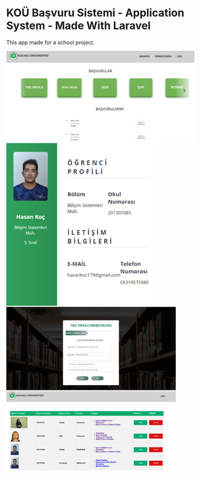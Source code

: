 # KOÜ Başvuru Sistemi - Application System - Made With Laravel

This app made for a school project.

<div class="row">
  <img src="images/Screenshot_1.png" width="500"/>
  <img src="images/Screenshot_2.png" width="400"/>
</div>
<div class="row">
  <img src="images/Screenshot_3.png" width="450"/>
  <img src="images/Screenshot_4.png" width="450"/>
</div>

